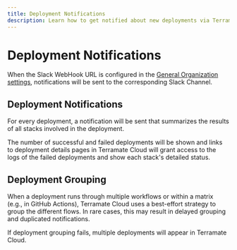 ```yaml
---
title: Deployment Notifications
description: Learn how to get notified about new deployments via Terramate Cloud.
---
```


# Deployment Notifications

When the Slack WebHook URL is configured in the [General Organization settings](../organization/settings.md), notifications will be sent to the corresponding Slack Channel.

## Deployment Notifications

For every deployment, a notification will be sent that summarizes the results of all stacks involved in the deployment.

The number of successful and failed deployments will be shown and links to deployment details pages in Terramate Cloud will grant access to the logs of the failed deployments and show each stack's detailed status.

## Deployment Grouping

When a deployment runs through multiple workflows or within a matrix (e.g., in GitHub Actions), Terramate Cloud uses a best-effort strategy to group the different flows. In rare cases, this may result in delayed grouping and duplicated notifications.

If deployment grouping fails, multiple deployments will appear in Terramate Cloud.
